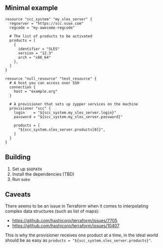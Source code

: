 ## Minimal example

```hcl
resource "scc_system" "my_sles_server" {
  regserver = "https://scc.suse.com"
  regcode = "my-awesome-regcode"
  
  # The list of products to be activated
  products = [
    {
      identifier = "SLES"
      version = "12.3"
      arch = "x86_64"
    },
  ]
}

resource "null_resource" "test_resource" {
  # A host you can access over SSH
  connection {
    host = "example.org"
  }

  # A provisioner that sets up zypper services on the machine
  provisioner "scc" {
    login    = "${scc_system.my_sles_server.login}"
    password = "${scc_system.my_sles_server.password}"
    
    products = [
      "${scc_system.sles_server.products[0]}",
    ]
  }
}
```

## Building

1. Set up `$GOPATH`
2. Install the dependencies (TBD)
3. Run `make`

## Caveats

There seems to be an issue in Terraform when it comes to interpolating complex data structures (such as list of maps):
 * https://github.com/hashicorp/terraform/issues/7705
 * https://github.com/hashicorp/terraform/issues/10407

This is why the provisioner receives one product at a time, in the ideal world should be as easy as `products = "${scc_system.sles_server.products}"`.
